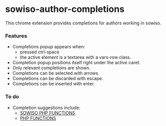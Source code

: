 # sowiso-author-completions

This chrome extension provides completions for authors working in sowiso.

### Features
- Completions popup appears when:
   - pressed ctrl-space
   - the active element is a textarea with a vars-row class.
- Completion popup positions itself right under the active caret.
- Only relevant completions are shown.
- Completions can be selected with arrows.
- Completions can be discarded with escape.
- Completions can be inserted with enter.

### To do
- Completion suggestions include:
    - [SOWISO PHP FUNCTIONS](https://cloud.sowiso.nl/docs/exercise_manual#SOWISO_PHP_functions)
    - [PHP FUNCTIONS](https://cloud.sowiso.nl/docs/exercise_manual#PHP_functions)